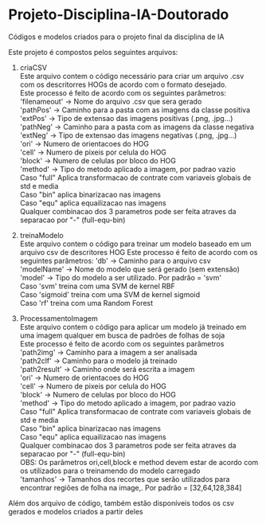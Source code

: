 # Projeto-Disciplina-IA-Doutorado
Códigos e modelos criados para o projeto final da disciplina de IA

Este projeto é compostos pelos seguintes arquivos:  

  1) criaCSV  
    Este arquivo contem o código necessário para criar um arquivo .csv com os descritorres HOGs de acordo com o formato desejado.  
    Este processo é feito de acordo com os seguintes parâmetros:  
      'filenameout' -> Nome do arquivo .csv que sera gerado  
      'pathPos' -> Caminho para a pasta com as imagens da classe positiva  
      'extPos' -> Tipo de extensao das imagens positivas (.png, .jpg...)  
      'pathNeg' -> Caminho para a pasta com as imagens da classe negativa  
      'extNeg' -> Tipo de extensao das imagens negativas (.png, .jpg...)  
      'ori' -> Numero de orientacoes do HOG  
      'cell' -> Numero de pixeis por celula do HOG  
      'block' -> Numero de celulas por bloco do HOG  
      'method' -> Tipo do metodo aplicado a imagem, por padrao vazio  
        Caso "full" Aplica transformacao de contrate com variaveis globais de std e media  
        Caso "bin" aplica binarizacao nas imagens  
        Caso "equ" aplica equailizacao nas imagens  
        Qualquer combinacao dos 3 parametros pode ser feita atraves da separacao por "-" (full-equ-bin)  
        
  2)  treinaModelo  
    Este arquivo contem o código para treinar um modelo baseado em um arquivo csv de descritores HOG
    Este processo é feito de acordo com os seguintes parâmetros:
      'db' -> Caminho para o arquivo csv  
      'modelName' -> Nome do modelo que será gerado (sem extensão)  
      'model' -> Tipo do modelo a ser utilizado. Por padrão = 'svm'  
        Caso 'svm' treina com uma SVM de kernel RBF  
        Caso 'sigmoid' treina com uma SVM de kernel sigmoid  
        Caso 'rf' treina com uma Random Forest  
      
  3)    ProcessamentoImagem  
    Este arquivo contem o código para aplicar um modelo já treinado em uma imagem qualquer em busca de padrões de folhas de soja  
    Este processo é feito de acordo com os seguintes parâmetros  
      'path2img' -> Caminho para a imagem a ser analisada  
      'path2clf' -> Caminho para o modelo já treinado  
      'path2result' -> Caminho onde será escrita a imagem  
      'ori' -> Numero de orientacoes do HOG  
      'cell' -> Numero de pixeis por celula do HOG  
      'block' -> Numero de celulas por bloco do HOG  
      'method' -> Tipo do metodo aplicado a imagem, por padrao vazio  
        Caso "full" Aplica transformacao de contrate com variaveis globais de std e media  
        Caso "bin" aplica binarizacao nas imagens  
        Caso "equ" aplica equailizacao nas imagens  
        Qualquer combinacao dos 3 parametros pode ser feita atraves da separacao por "-" (full-equ-bin)  
      OBS: Os parâmetros ori,cell,block e method devem estar de acordo com os utilizados para o treinamendo do modelo carregado  
      'tamanhos' -> Tamanhos dos recortes que serão utilizados para encontrar regiões de folha na image,. Por padrão = [32,64,128,384]  

Além dos arquivo de código, também estão disponíveis todos os csv gerados e modelos criados a partir deles
